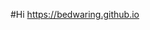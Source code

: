 
<!--[![Bedwaring's GitHub stats](https://github-readme-stats.vercel.app/api?username=bedwaring&show_icons=true&theme=dark)](https://github.com/bedwaring/github-readme-stats)
!-->
<!--[![Top Langs](https://github-readme-stats.vercel.app/api/top-langs/?username=bedwaring&langs_count=8&theme=radical)](https://github.com/anuraghazra/github-readme-stats)
!-->
#Hi
https://bedwaring.github.io


<!--
**bedwaring/bedwaring** is a ✨ _special_ ✨ repository because its `README.md` (this file) appears on your GitHub profile.
!-->
